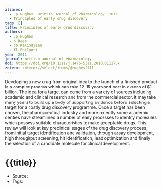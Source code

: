 ```yaml
---
aliases:
  - Jp Hughes. British Journal of Pharmacology. 2011
  - Principles of early drug discovery
tags: []
title: Principles of early drug discovery
authors:
  - Jp Hughes
  - S Rees
  - Sb Kalindjian
  - Kl Philpott
year: 2011
journal: British Journal of Pharmacology
doi: https://doi.org/10.1111/j.1476-5381.2010.01127.x
zotero: zotero://select/items/@hughes2011
---
```

<!-- START_ABSTRACT -->
Developing a new drug from original idea to the launch of a finished product is a complex process which can take 12–15 years and cost in excess of $1 billion. The idea for a target can come from a variety of sources including academic and clinical research and from the commercial sector. It may take many years to build up a body of supporting evidence before selecting a target for a costly drug discovery programme. Once a target has been chosen, the pharmaceutical industry and more recently some academic centres have streamlined a number of early processes to identify molecules which possess suitable characteristics to make acceptable drugs. This review will look at key preclinical stages of the drug discovery process, from initial target identification and validation, through assay development, high throughput screening, hit identification, lead optimization and finally the selection of a candidate molecule for clinical development.
<!-- END_ABSTRACT -->

<!-- START_TEMPLATE -->
# {{title}}

- Source:
- Tags: 
<!-- END_TEMPLATE -->